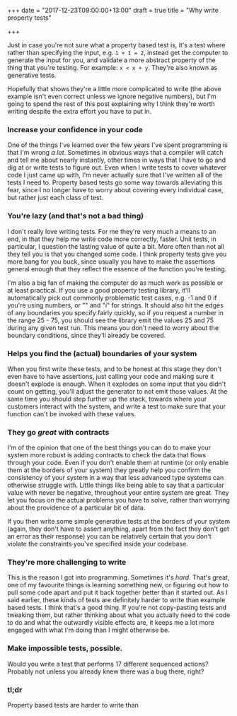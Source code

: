 +++
date = "2017-12-23T09:00:00+13:00"
draft = true
title = "Why write property tests"

+++

Just in case you're not sure what a property based test is, it's a test where rather than specifying the input, e.g.
`1 + 1 = 2`, instead get the computer to generate the input for you, and validate a more abstract property of the 
thing that you're testing. For example: `x < x + y`. They're also known as generative tests.

Hopefully that shows they're a little more complicated to write (the above example isn't even correct unless we ignore
negative numbers), but I'm going to spend the rest of this post explaining why I think they're worth writing despite the
extra effort you have to put in.

<!-- more -->

### Increase your confidence in your code

One of the things I've learned over the few years I've spent programming is that I'm wrong *a lot*. Sometimes in obvious
ways that a compiler will catch and tell me about nearly instantly, other times in ways that I have to go and dig at or
write tests to figure out. Even when I write tests to cover whatever code I just came up with, I'm never actually sure
that I've written all of the tests I need to. Property based tests go some way towards alleviating this fear, since I 
no longer have to worry about covering every individual case, but rather just each class of test.

<!-- TODO: more? -->

### You're lazy (and that's not a bad thing)

I don't really love writing tests. For me they're very much a means to an end, in that they help me write code more 
correctly, faster. Unit tests, in particular, I question the lasting value of quite a bit. More often than not all
they tell you is that you changed some code. I think property tests give you more bang for you buck, since usually you
have to make the assertions general enough that they reflect the essence of the function you're testing.

I'm also a big fan of making the computer do as much work as possible or at least practical. If you use a good property
testing library, it'll automatically pick out commonly problematic test cases, e.g. -1 and 0 if you're using numbers,
or "" and "í" for strings. It should also hit the edges of any boundaries you specify fairly quickly, so if you request
a number in the range 25 - 75, you should see the library emit the values 25 and 75 during any given test run. This 
means you don't need to worry about the boundary conditions, since they'll already be covered.

### Helps you find the (actual) boundaries of your system

When you first write these tests, and to be honest at this stage they don't even have to have assertions, just calling
your code and making sure it doesn't explode is enough. When it explodes on some input that you didn't count on getting,
you'll adjust the generator to not emit those values. At the same time you should step further up the stack, towards
where your customers interact with the system, and write a test to make sure that your function can't be invoked with
these values.

### They go *great* with contracts

I'm of the opinion that one of the best things you can do to make your system more robust is adding contracts to check 
the data that flows through your code. Even if you don't enable them at runtime (or only enable them at the borders of
your system) they greatly help you confirm the consistency of your system in a way that less advanced type systems 
can otherwise struggle with. Little things like being able to say that a particular value with never be negative,
throughout your entire system are great. They let you focus on the actual problems you have to solve, rather than 
worrying about the providence of a particular bit of data.

If you then write some simple generative tests at the borders of your system (again, they don't have to assert anything,
apart from the fact they don't get an error as their response) you can be relatively certain that you don't violate the
constraints you've specified inside your codebase.

### They're more challenging to write

This is the reason I got into programming. Sometimes it's *hard*. That's great, one of my favourite things is learning 
something new, or figuring out how to pull some code apart and put it back together better than it started out. 
As I said earlier, these kinds of tests are definitely harder to write than example based tests. I think that's a good 
thing. If you're not copy-pasting tests and tweaking them, but rather thinking about what you actually need to the code
to do and what the outwardly visible effects are, it keeps me a lot more engaged with what I'm doing than I might
otherwise be.

### Make impossible tests, possible.

Would you write a test that performs 17 different sequenced actions? Probably not unless you already knew there was a 
bug there, right? 

<!-- TODO: joke about this is your codebase on unit tests, this is your codebase on property tests, with images
 of spiderwebs (find those pictures of spiderwebs made by spiders on drugs)-->

### tl;dr

Property based tests are harder to write than 